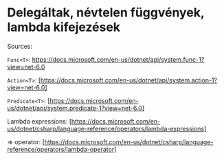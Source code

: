 # Delegáltak, névtelen függvények, lambda kifejezések

Sources:

`Func<T>`: [<https://docs.microsoft.com/en-us/dotnet/api/system.func-1?view=net-6.0>]

`Action<T>`: [https://docs.microsoft.com/en-us/dotnet/api/system.action-1?view=net-6.0]

`Predicate<T>`: [https://docs.microsoft.com/en-us/dotnet/api/system.predicate-1?view=net-6.0]

Lambda expressions: [https://docs.microsoft.com/en-us/dotnet/csharp/language-reference/operators/lambda-expressions]

=> operator: [https://docs.microsoft.com/en-us/dotnet/csharp/language-reference/operators/lambda-operator]

[//]: #
[<https://docs.microsoft.com/en-us/dotnet/api/system.func-1?view=net-6.0>]: <https://docs.microsoft.com/en-us/dotnet/api/system.func-1?view=net-6.0>

[https://docs.microsoft.com/en-us/dotnet/api/system.action-1?view=net-6.0]: <https://docs.microsoft.com/en-us/dotnet/api/system.action-1?view=net-6.0>

[https://docs.microsoft.com/en-us/dotnet/api/system.predicate-1?view=net-6.0]: <https://docs.microsoft.com/en-us/dotnet/api/system.predicate-1?view=net-6.0>

[https://docs.microsoft.com/en-us/dotnet/csharp/language-reference/operators/lambda-expressions]: <https://docs.microsoft.com/en-us/dotnet/csharp/language-reference/operators/lambda-expressions>

[https://docs.microsoft.com/en-us/dotnet/csharp/language-reference/operators/lambda-operator]: <https://docs.microsoft.com/en-us/dotnet/csharp/language-reference/operators/lambda-operator>


